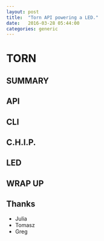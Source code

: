 ```yaml
---
layout: post
title:  "Torn API powering a LED."
date:   2016-03-28 05:44:00
categories: generic
---
```


# TORN

## SUMMARY

## API

## CLI

## C.H.I.P.

## LED

## WRAP UP

## Thanks

* Julia
* Tomasz
* Greg

